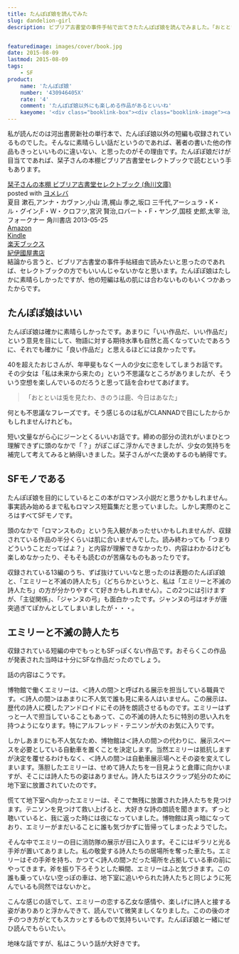 ```yaml
---
title: たんぽぽ娘を読んでみた
slug: dandelion-girl
description: ビブリア古書堂の事件手帖で出てきたたんぽぽ娘を読んでみました。「おとといは兎を見たわ、きのうは鹿、今日はあなた」という特徴的なセリフが出てくる物語ですが、心が暖かくなるいいお話でした。他の短編だと、エミリーと不滅の詩人たちがよかったです。


featuredimage: images/cover/book.jpg
date: 2015-08-09
lastmod: 2015-08-09
tags: 
    - SF
product:
    name: 'たんぽぽ娘'
    number: '430946405X'
    rate: '4'
    comment: 'たんぽぽ娘以外にも楽しめる作品があるといいね'
    kaeyome: '<div class="booklink-box"><div class="booklink-image"><a href="http://www.amazon.co.jp/exec/obidos/asin/430946405X/illusionspace-22/" target="_blank" ><img src="https://ecx.images-amazon.com/images/I/51YgWJ2eWvL._SL160_.jpg" style="border: none;" /></a></div><div class="booklink-info"><div class="booklink-name"><a href="http://www.amazon.co.jp/exec/obidos/asin/430946405X/illusionspace-22/" target="_blank" >たんぽぽ娘 (河出文庫)</a><div class="booklink-powered-date">posted with <a href="http://yomereba.com" rel="nofollow" target="_blank">ヨメレバ</a></div></div><div class="booklink-detail">ロバート・F・ヤング 河出書房新社 2015-01-07    </div><div class="booklink-link2"><div class="shoplinkamazon"><a href="http://www.amazon.co.jp/exec/obidos/asin/430946405X/illusionspace-22/" target="_blank" >Amazon</a></div><div class="shoplinkkindle"><a href="http://www.amazon.co.jp/exec/obidos/ASIN/B00U7EK20C/illusionspace-22/" target="_blank" >Kindle</a></div><div class="shoplinkrakuten"><a href="http://hb.afl.rakuten.co.jp/hgc/11acbc01.369b1bf6.11acbc02.cabf9fe9/?pc=http%3A%2F%2Fbooks.rakuten.co.jp%2Frb%2F13057459%2F%3Fscid%3Daf_ich_link_urltxt%26m%3Dhttp%3A%2F%2Fm.rakuten.co.jp%2Fev%2Fbook%2F" target="_blank" >楽天ブックス</a></div>                  	  <div class="shoplinkkino"><a href="http://ck.jp.ap.valuecommerce.com/servlet/referral?sid=3085416&pid=882196163&vc_url=http%3A%2F%2Fwww.kinokuniya.co.jp%2Ff%2Fdsg-01-9784309464053" target="_blank" >紀伊國屋書店<img src="https://ad.jp.ap.valuecommerce.com/servlet/gifbanner?sid=3085416&pid=882196163" height="1" width="1" border="0"></a></div>	  	  	</div></div><div class="booklink-footer"></div></div>'
---
```


私が読んだのは河出書房新社の単行本で、たんぽぽ娘以外の短編も収録されているものでした。そんなに素晴らしい話だというのであれば、著者の書いた他の作品もきっといいものに違いない、と思ったのがその理由です。たんぽぽ娘だけが目当てであれば、栞子さんの本棚ビブリア古書堂セレクトブックで読むという手もあります。

<div class="booklink-box">
<div class="booklink-image"><a href="http://www.amazon.co.jp/exec/obidos/asin/4041008271/illusionspace-22/" target="_blank" ><img alt=""  src="https://ecx.images-amazon.com/images/I/616Sj2e36YL._SL160_.jpg" style="border: none;" /></a></div>
<div class="booklink-info">
<div class="booklink-name"><a href="http://www.amazon.co.jp/exec/obidos/asin/4041008271/illusionspace-22/" target="_blank" >栞子さんの本棚  ビブリア古書堂セレクトブック (角川文庫)</a>

<div class="booklink-powered-date">posted with <a href="http://yomereba.com" rel="nofollow" target="_blank">ヨメレバ</a></div>
</div>
<div class="booklink-detail">夏目 漱石,アンナ・カヴァン,小山 清,梶山 季之,坂口 三千代,アーシュラ・K・ル・グイン,F・W・クロフツ,宮沢 賢治,ロバート・F・ヤング,国枝 史郎,太宰 治,フォークナー 角川書店 2013-05-25    </div>
<div class="booklink-link2">
<div class="shoplinkamazon"><a href="http://www.amazon.co.jp/exec/obidos/asin/4041008271/illusionspace-22/" target="_blank" >Amazon</a></div>
<div class="shoplinkkindle"><a href="http://www.amazon.co.jp/gp/search?keywords=%9Ex%8Eq%82%B3%82%F1%82%CC%96%7B%92I%20%20%83r%83u%83%8A%83A%8C%C3%8F%91%93%B0%83Z%83%8C%83N%83g%83u%83b%83N%20%28%8Ap%90%EC%95%B6%8C%C9%29&#038;__mk_ja_JP=%83J%83%5E%83J%83i&#038;url=node%3D2275256051&#038;tag=illusionspace-22" target="_blank" >Kindle</a></div>
<div class="shoplinkrakuten"><a href="http://hb.afl.rakuten.co.jp/hgc/11acbc01.369b1bf6.11acbc02.cabf9fe9/?pc=http%3A%2F%2Fbooks.rakuten.co.jp%2Frb%2F12249439%2F%3Fscid%3Daf_ich_link_urltxt%26m%3Dhttp%3A%2F%2Fm.rakuten.co.jp%2Fev%2Fbook%2F" target="_blank" >楽天ブックス</a></div>
<div class="shoplinkkino"><a href="http://ck.jp.ap.valuecommerce.com/servlet/referral?sid=3085416&#038;pid=882196163&#038;vc_url=http%3A%2F%2Fwww.kinokuniya.co.jp%2Ff%2Fdsg-01-9784041008270" target="_blank" >紀伊國屋書店<img alt=""  src="https://ad.jp.ap.valuecommerce.com/servlet/gifbanner?sid=3085416&#038;pid=882196163" height="1" width="1"></a></div>

</div>
</div>
<div class="booklink-footer"></div>
</div>
結論から言うと、ビブリア古書堂の事件手帖経由で読みたいと思ったのであれば、セレクトブックの方でもいいんじゃないかなと思います。たんぽぽ娘はたしかに素晴らしかったですが、他の短編は私の肌には合わないものもいくつかあったからです。


## たんぽぽ娘はいい


たんぽぽ娘は確かに素晴らしかったです。あまりに「いい作品だ、いい作品だ」という意見を目にして、物語に対する期待水準も自然と高くなっていたであろうに、それでも確かに「良い作品だ」と思えるほどには良かったです。

40を超えたおじさんが、年甲斐もなく一人の少女に恋をしてしまうお話です。その少女は「私は未来から来たの」という不思議なところがありましたが、そういう空想を楽しんでいるのだろうと思って話を合わせてあげます。

<blockquote>
  「おとといは兎を見たわ、きのうは鹿、今日はあなた」

</blockquote>
何とも不思議なフレーズです。そう感じるのは私がCLANNADで目にしたからかもしれませんけれども。

短い文量ながら心にジーンとくるいいお話です。締めの部分の流れがいまひとつ理解できずに頭のなかで「？」がぽこぽこ浮かんできましたが、少女の気持ちを補完して考えてみると納得いきました。栞子さんがべた褒めするのも納得です。


## SFモノである


たんぽぽ娘を目的にしているとこの本がロマンス小説だと思うかもしれません。事実読み始めるまで私もロマンス短篇集だと思っていました。しかし実際のところはすべてSFモノです。

頭のなかで「ロマンスもの」という先入観があったせいかもしれませんが、収録されている作品の半分くらいは肌に合いませんでした。読み終わっても「つまりどういうことだってばよ？」と内容が理解できなかったり、内容はわかるけども楽しめなかったり、そもそも読むのが苦痛なものもあったりです。

収録されている13編のうち、ずば抜けていいなと思ったのは表題のたんぽぽ娘と、「エミリーと不滅の詩人たち」（どちらかというと、私は「エミリーと不滅の詩人たち」の方が分かりやすくて好きかもしれません）。この2つには引けますが、「主従関係」、「ジャンヌの弓」も面白かったです。ジャンヌの弓はオチが唐突過ぎてぽかんとしてしまいましたが・・・。


## エミリーと不滅の詩人たち


収録されている短編の中でもっともSFっぽくない作品です。おそらくこの作品が発表された当時は十分にSFな作品だったのでしょう。

話の内容はこうです。

博物館で働くエミリーは、＜詩人の間＞と呼ばれる展示を担当している職員です。＜詩人の間＞はあまりに不人気で誰も見に来る人はいません。この展示は、歴代の詩人に模したアンドロイドにその詩を朗読させるものです。エミリーはずっと一人で担当していることもあって、この不滅の詩人たちに特別の思い入れを持つようになります。特にアルフレッド・テニソンが大のお気に入りです。

しかしあまりにも不人気なため、博物館は＜詩人の間＞の代わりに、展示スペースを必要としている自動車を置くことを決定します。当然エミリーは抵抗しますが決定を覆せるわけもなく、＜詩人の間＞は自動車展示場へとその姿を変えてしまいます。落胆したエミリーは、せめて詩人たちを一目見ようと倉庫に向かいますが、そこには詩人たちの姿はありません。詩人たちはスクラップ処分のために地下室に放置されていたのです。

慌てて地下室へ向かったエミリーは、そこで無残に放置された詩人たちを見つけます。テニソンを見つけて救い上げると、大好きな詩の朗読を聞きます。ずっと聴いていると、我に返った時には夜になっていました。博物館は真っ暗になっており、エミリーがまだいることに誰も気づかずに皆帰ってしまったようでした。

そんな中でエミリーの目に消防隊の展示が目に入ります。そこにはギラリと光る手斧が置いてありました。私の敬愛する詩人たちの居場所を奪った車たち。エミリーはその手斧を持ち、かつて＜詩人の間＞だった場所を占拠している車の前にやってきます。斧を振り下ろそうとした瞬間、エミリーはふと気づきます。この誰も乗っていない空っぽの車は、地下室に追いやられた詩人たちと同じように死んでいるも同然ではないかと。

こんな感じの話でして、エミリーの恋する乙女な感情や、楽しげに詩人と接する姿がありありと浮かんできて、読んでいて微笑ましくなりました。このの後のオチのつき方がとてもスカッとするもので気持ちいいです。たんぽぽ娘と一緒にぜひ読んでもらいたい。

地味な話ですが、私はこういう話が大好きです。


  